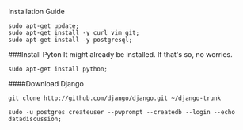 Installation Guide

```
sudo apt-get update;
sudo apt-get install -y curl vim git;
sudo apt-get install -y postgresql;
```

###Install Pyton
It might already be installed.  If that's so, no worries.
```
sudo apt-get install python;
```

####Download Django
```
git clone http://github.com/django/django.git ~/django-trunk
```



```
sudo -u postgres createuser --pwprompt --createdb --login --echo datadiscussion;
```

